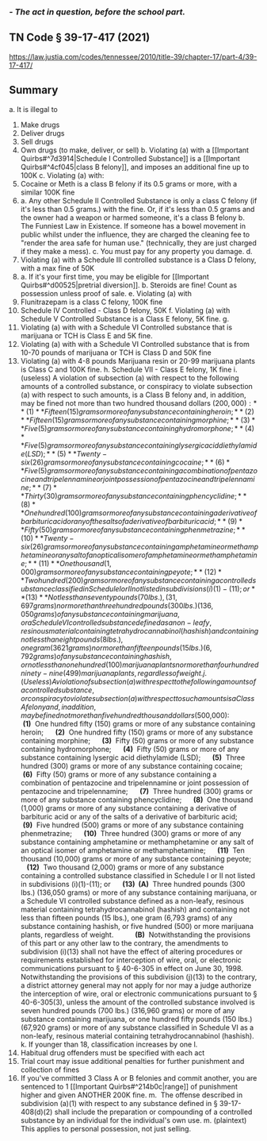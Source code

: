 ### *- The act in question, before the school part.*

## TN Code § 39-17-417 (2021) 

https://law.justia.com/codes/tennessee/2010/title-39/chapter-17/part-4/39-17-417/
## Summary

a. It is illegal to
1. Make drugs
2. Deliver drugs
3. Sell drugs
4. Own drugs (to make, deliver, or sell)
b. Violating (a) with a [[Important Quirbs#^7d3914|Schedule I Controlled Substance]] is a [[Important Quirbs#^4cf045|class B felony]], and imposes an additional fine up to 100K
c. Violating (a) with:
1. Cocaine or Meth is a class B felony if its 0.5 grams or more, with a similar 100K fine
2. 
	a. Any other Schedule II Controlled Substance is only a class C felony (if it's less than 0.5 grams.) with the fine. Or, if it's less than 0.5 grams and the owner had a weapon or harmed someone, it's a class B felony
	b. The Funniest Law in Existence. If someone has a bowel movement in public whilst under the influence, they are charged the cleaning fee to "render the area safe for human use." (technically, they are just charged if they make a mess).
	c. You must pay for any property you damage.
d. 
1. Violating (a) with a Schedule III controlled substance is a Class D felony, with a max fine of 50K
2.  
	a. If it's your first time, you may be eligible for [[Important Quirbs#^d00525|pretrial diversion]].
	b. Steroids are fine! Count as possession unless proof of sale.
e. Violating (a) with
1. Flunitrazepam is a class C felony, 100K fine
2. Schedule IV Controlled - Class D felony, 50K
f.  Violating (a) with Schedule V Controlled Substance is a Class E felony, 5K fine.
g. 
1. Violating (a) with with a Schedule VI Controlled substance that is marijuana or TCH is Class E and 5K fine.
2.  Violating (a) with with a Schedule VI Controlled substance that is from 10-70 pounds of marijuana or TCH is Class D and 50K fine
3. Violating (a) with 4-8 pounds Marijuana resin or 20-99 marijuana plants is Class C and 100K fine.
h. Schedule VII - Class E felony, 1K fine
i. (useless)
	A violation of subsection (a) with respect to the following amounts of a controlled substance, or conspiracy to violate subsection (a) with respect to such amounts, is a Class B felony and, in addition, may be fined not more than two hundred thousand dollars ($200,000):
	     **(1)**  Fifteen (15) grams or more of any substance containing heroin;
	     **(2)**  Fifteen (15) grams or more of any substance containing morphine;
	     **(3)**  Five (5) grams or more of any substance containing hydromorphone;
	     **(4)**  Five (5) grams or more of any substance containing lysergic acid diethylamide (LSD);
	     **(5)**  Twenty-six (26) grams or more of any substance containing cocaine;
	     **(6)**  Five (5) grams or more of any substance containing a combination of pentazocine and tripelennamine or joint possession of pentazocine and tripelennamine;
	     **(7)**  Thirty (30) grams or more of any substance containing phencyclidine;
	     **(8)**  One hundred (100) grams or more of any substance containing a derivative of barbituric acid or any of the salts of a derivative of barbituric acid;
	     **(9)**  Fifty (50) grams or more of any substance containing phenmetrazine;
	     **(10)**  Twenty-six (26) grams or more of any substance containing amphetamine or methamphetamine or any salt of an optical isomer of amphetamine or methamphetamine;
	     **(11)**  One thousand (1,000) grams or more of any substance containing peyote;
	     **(12)**  Two hundred (200) grams or more of any substance containing a controlled substance classified in Schedule I or II not listed in subdivisions (i)(1)-(11); or
	     **(13)**  Not less than seventy pounds (70 lbs.), (31,697 grams) nor more than three hundred pounds (300 lbs.) (136,050 grams) of any substance containing marijuana, or a Schedule VI controlled substance defined as a non-leafy, resinous material containing tetrahydrocannabinol (hashish) and containing not less than eight pounds (8 lbs.), one gram (3621 grams) nor more than fifteen pounds (15 lbs.) (6,792 grams) of any substance containing hashish, or not less than one hundred (100) marijuana plants nor more than four hundred ninety-nine (499) marijuana plants, regardless of weight.
     
 j. (Useless) 
	 A violation of subsection (a) with respect to the following amounts of a controlled substance, or conspiracy to violate subsection (a) with respect to such amounts is a Class A felony and, in addition, may be fined not more than five hundred thousand dollars ($500,000):
	     **(1)**  One hundred fifty (150) grams or more of any substance containing heroin;
	     **(2)**  One hundred fifty (150) grams or more of any substance containing morphine;
	     **(3)**  Fifty (50) grams or more of any substance containing hydromorphone;
	     **(4)**  Fifty (50) grams or more of any substance containing lysergic acid diethylamide (LSD);
	     **(5)**  Three hundred (300) grams or more of any substance containing cocaine;
	     **(6)**  Fifty (50) grams or more of any substance containing a combination of pentazocine and tripelennamine or joint possession of pentazocine and tripelennamine;
	     **(7)**  Three hundred (300) grams or more of any substance containing phencyclidine;
	     **(8)**  One thousand (1,000) grams or more of any substance containing a derivative of barbituric acid or any of the salts of a derivative of barbituric acid;
	     **(9)**  Five hundred (500) grams or more of any substance containing phenmetrazine;
	     **(10)**  Three hundred (300) grams or more of any substance containing amphetamine or methamphetamine or any salt of an optical isomer of amphetamine or methamphetamine;
	     **(11)**  Ten thousand (10,000) grams or more of any substance containing peyote;
	     **(12)**  Two thousand (2,000) grams or more of any substance containing a controlled substance classified in Schedule I or II not listed in subdivisions (i)(1)-(11); or
	     **(13)  (A)**  Three hundred pounds (300 lbs.) (136,050 grams) or more of any substance containing marijuana, or a Schedule VI controlled substance defined as a non-leafy, resinous material containing tetrahydrocannabinol (hashish) and containing not less than fifteen pounds (15 lbs.), one gram (6,793 grams) of any substance containing hashish, or five hundred (500) or more marijuana plants, regardless of weight.
	          **(B)**  Notwithstanding the provisions of this part or any other law to the contrary, the amendments to subdivision (i)(13) shall not have the effect of altering procedures or requirements established for interception of wire, oral, or electronic communications pursuant to § 40-6-305 in effect on June 30, 1998. Notwithstanding the provisions of this subdivision (j)(13) to the contrary, a district attorney general may not apply for nor may a judge authorize the interception of wire, oral or electronic communications pursuant to § 40-6-305(3), unless the amount of the controlled substance involved is seven hundred pounds (700 lbs.) (316,960 grams) or more of any substance containing marijuana, or one hundred fifty pounds (150 lbs.) (67,920 grams) or more of any substance classified in Schedule VI as a non-leafy, resinous material containing tetrahydrocannabinol (hashish).
k. If younger than 18, classification increases by one
l. 
1. Habitual drug offenders must be specified with each act
2. Trial court may issue additional penalties for further punishment and collection of fines
3. If you've committed 3 Class A or B felonies and commit another, you are sentenced to 1 [[Important Quirbs#^214b0c|range]] of punishment higher and given ANOTHER 200K fine.
m.  The offense described in subdivision (a)(1) with respect to any substance defined in § 39-17-408(d)(2) shall include the preparation or compounding of a controlled substance by an individual for the individual's own use.
m. (plaintext) This applies to personal possession, not just selling.